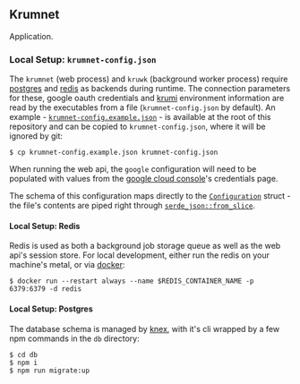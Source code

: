 ## Krumnet

Application.

### Local Setup: `krumnet-config.json`

The `krumnet` (web process) and `kruwk` (background worker process) require [postgres](https://www.postgresql.org/)
and [redis](https://redis.io/) as backends during runtime. The connection parameters for these, google oauth
credentials and [krumi](https://github.com/krumpled/krumi) environment information are read by the executables from
a file (`krumnet-config.json` by default). An example - [`krumnet-config.example.json`](/krumnet-config.example.json) -
is available at the root of this repository and can be copied to `krumnet-config.json`, where it will be ignored by
git:

```
$ cp krumnet-config.example.json krumnet-config.json
```

When running the web api, the `google` configuration will need to be populated with values from the [google cloud
console](https://console.cloud.google.com/)'s credentials page.

The schema of this configuration maps directly to the [`Configuration`](/src/configuration.rs#L12-L31) struct - the
file's contents are piped right through [`serde_json::from_slice`](https://docs.serde.rs/serde_json/fn.from_slice.html).

#### Local Setup: Redis

Redis is used as both a background job storage queue as well as the web api's session store. For local development,
either run the redis on your machine's metal, or via [docker](https://www.docker.com/):

```
$ docker run --restart always --name $REDIS_CONTAINER_NAME -p 6379:6379 -d redis
```

#### Local Setup: Postgres

The database schema is managed by [knex](http://knexjs.org/), with it's cli wrapped by a few npm commands in the `db`
directory:

```
$ cd db
$ npm i
$ npm run migrate:up
```
